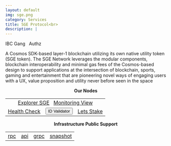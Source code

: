 ```yaml
---
layout: default
img: sge.png
category: Services
title: SGE Protocol<br>
description: |
---
```


<span  class="badge badge-primary" data-toggle="tooltip" data-html="true" title="<b>SGE <=> Osmosis</b>">IBC Gang</span>
&nbsp;
<span  class="badge badge-primary" data-toggle="tooltip" data-html="true" title="<b>enabled</b>">Authz</span>


A Cosmos SDK-based layer-1 blockchain utilizing its own native utility token (SGE token). The SGE Network leverages the modular components, blockchain interoperability and minimal gas fees of the Cosmos-based design to support applications at the intersection of blockchain, sports, gaming and entertainment that are pioneering novel ways of engaging users with a UX, value proposition and utility never before seen in the space


<p align="center"><b>Our Nodes </b></p>
<table class="table">
<tr>
   <td colspan=3 style="text-align: center" class="justify-content-center">
       <a href="https://ping.pub/sge/staking/sgevaloper1rhmrwq4xket2ua4s7nqunnne8kzfz4w34082zv" class="btn btn-success margin-top" target="_blank">Explorer SGE</a>
       &nbsp;
         <a href="https://snapshots.raintank.io/dashboard/snapshot/0aY5X30x5fT7GQq1qJOFfHj5ELmjyQ4g" class="btn btn-success margin-top">Monitoring View</a> 
   </td>
</tr>
<tr>
   <td>
       <a href="https://health.roomit.xyz/status/roomit-mainnet/" class="btn btn-info margin-top" target="_blank">Health Check</a>
   </td> 
   <td>
      <button onclick="clip_sge_three()"  class="btn btn-warning margin-top">ID Validator</button>
      <input type="text" id="clip_sge" value="sgevaloper1rhmrwq4xket2ua4s7nqunnne8kzfz4w34082zv" hidden=true> 
   </td>
   <td>
      <a href="https://ping.pub/sge/staking/sgevaloper1rhmrwq4xket2ua4s7nqunnne8kzfz4w34082zv" class="btn btn-danger margin-top" target="_blank">Lets Stake</a>
   </td>
</tr>
</table>

<p align="center"><b>Infrastructure Public Support</b></p>
<table>
<tr>
   <td ><a href="https://rpc.sge.roomit.xyz" class="btn btn-primary stretched-link">rpc</a></td>
   <td ><a href="https://api.sge.roomit.xyz" class="btn btn-primary stretched-link">api</a></td>
   <td ><a href="grpc.sge.roomit.xyz:8443" class="btn btn-primary stretched-link">grpc</a></td>
   <td ><a href="https://roomit.xyz/snapshot/" class="btn btn-primary stretched-link">snapshot</a></td>
</tr>
</table>
